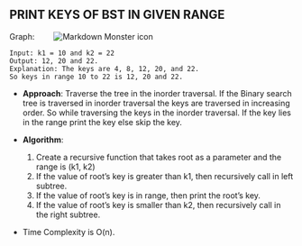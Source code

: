 ## PRINT KEYS OF BST IN GIVEN RANGE

Graph:
<img src="https://media.geeksforgeeks.org/wp-content/cdn-uploads/BST_3311.gif"
     alt="Markdown Monster icon"
     style="margin-left: 30px;" />
```
Input: k1 = 10 and k2 = 22
Output: 12, 20 and 22.
Explanation: The keys are 4, 8, 12, 20, and 22.
So keys in range 10 to 22 is 12, 20 and 22.
```

- **Approach**: Traverse the tree in the inorder traversal. If the Binary search tree is traversed in inorder traversal the keys are traversed in increasing order. So while traversing the keys in the inorder traversal. If the key lies in the range print the key else skip the key.

- **Algorithm**:
    1. Create a recursive function that takes root as a parameter and the range is (k1, k2)
    2. If the value of root’s key is greater than k1, then recursively call in left subtree.
    3. If the value of root’s key is in range, then print the root’s key.
    4. If the value of root’s key is smaller than k2, then recursively call in the right subtree.

- Time Complexity is O(n).